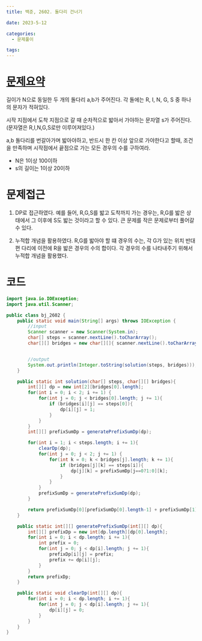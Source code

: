 ```yaml
---
title: 백준, 2602. 돌다리 건너기

date: 2023-5-12

categories:
  - 문제풀이

tags:
---
```


# [문제요약](https://www.acmicpc.net/problem/2602)
길이가 N으로 동일한 두 개의 돌다리 a,b가 주어진다. 각 돌에는 R, I, N, G, S 중 하나의 문자가 적혀있다. 

시작 지점에서 도착 지점으로 갈 때 순차적으로 밟아서 가야하는 문자열 s가 주어진다. (문자열은 R,I,N,G,S로만 이루어져있다.)

a,b 돌다리를 번갈아가며 밟아야하고, 반드시 한 칸 이상 앞으로 가야한다고 할때, 조건을 만족하며 시작점에서 끝점으로 가는 모든 경우의 수를 구하여라.

- N은 1이상 100이하
- s의 길이는 1이상 20이하


# 문제접근

1. DP로 접근하였다. 예를 들어, R,G,S를 밟고 도착까지 가는 경우는, R,G를 밟은 상태에서 그 이후에 S도 밟는 것이라고 할 수 있다. 큰 문제를 작은 문제로부터 풀어갈 수 있다.

2. 누적합 개념을 활용하였다. R,G를 밟아야 할 떄 경우의 수는, 각 G가 있는 위치 반대편 다리에 이전에 R을 밟은 경우의 수의 합이다. 각 경우의 수를 나타내주기 위해서 누적합 개념을 활용했다.


# 코드

```java
import java.io.IOException;
import java.util.Scanner;

public class bj_2602 {
    public static void main(String[] args) throws IOException {
        //input
        Scanner scanner = new Scanner(System.in);
        char[] steps = scanner.nextLine().toCharArray();
        char[][] bridges = new char[][]{ scanner.nextLine().toCharArray(), scanner.nextLine().toCharArray() };


        //output
        System.out.println(Integer.toString(solution(steps, bridges)));
    }

    public static int solution(char[] steps, char[][] bridges){
        int[][] dp = new int[2][bridges[0].length];
        for(int i = 0; i < 2; i += 1) {
            for(int j = 0; j < bridges[0].length; j += 1){
                if (bridges[i][j] == steps[0]){
                    dp[i][j] = 1;
                }
            }
        }
        int[][] prefixSumDp = generatePrefixSumDp(dp);

        for(int i = 1; i < steps.length; i += 1){
            clearDp(dp);
            for(int j = 0; j < 2; j += 1) {
                for(int k = 0; k < bridges[j].length; k += 1){
                    if (bridges[j][k] == steps[i]){
                        dp[j][k] = prefixSumDp[j==0?1:0][k];
                    }
                }
            }
            prefixSumDp = generatePrefixSumDp(dp);
        }

        return prefixSumDp[0][prefixSumDp[0].length-1] + prefixSumDp[1][prefixSumDp[1].length-1] + dp[0][dp[0].length-1] + dp[1][dp[1].length-1];
    }

    public static int[][] generatePrefixSumDp(int[][] dp){
        int[][] prefixDp = new int[dp.length][dp[0].length];
        for(int i = 0; i < dp.length; i += 1){
            int prefix = 0;
            for(int j = 0; j < dp[i].length; j += 1){
                prefixDp[i][j] = prefix;
                prefix += dp[i][j];
            }
        }
        return prefixDp;
    }

    public static void clearDp(int[][] dp){
        for(int i = 0; i < dp.length; i += 1){
            for(int j = 0; j < dp[i].length; j += 1){
                dp[i][j] = 0;
            }
        }
    }
}
```
